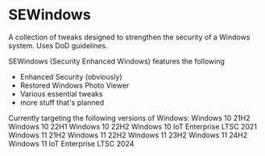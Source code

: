 # SEWindows
A collection of tweaks designed to strengthen the security of a Windows system. Uses DoD guidelines.

SEWindows (Security Enhanced Windows) features the following
- Enhanced Security (obviously)
- Restored Windows Photo Viewer 
- Various essential tweaks 
- more stuff that's planned 

Currently targeting the following versions of Windows:
Windows 10 21H2
Windows 10 22H1
Windows 10 22H2
Windows 10 IoT Enterprise LTSC 2021
Windows 11 21H2
Windows 11 22H2
Windows 11 23H2
Windows 11 24H2
Windows 11 IoT Enterprise LTSC 2024
